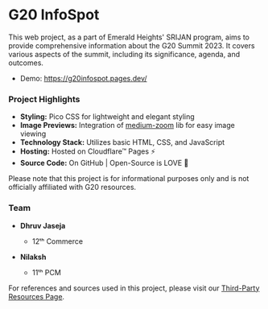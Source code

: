 # G20 InfoSpot
This web project, as a part of Emerald Heights' SRIJAN program, aims to provide comprehensive information about the G20 Summit 2023. It covers various aspects of the summit, including its significance, agenda, and outcomes.

- Demo: https://g20infospot.pages.dev/


### Project Highlights

- **Styling:** Pico CSS for lightweight and elegant styling
- **Image Previews:** Integration of [medium-zoom](https://github.com/francoischalifour/medium-zoom) lib for easy image viewing
- **Technology Stack:** Utilizes basic HTML, CSS, and JavaScript
- **Hosting:** Hosted on Cloudflare™ Pages ⚡
- **Source Code:** On GitHub | Open-Source is LOVE 💝

Please note that this project is for informational purposes only and is not officially affiliated with G20 resources.


### Team

- **Dhruv Jaseja**
  - 12ᵗʰ Commerce

- **Nilaksh**
  - 11ᵗʰ PCM

For references and sources used in this project, please visit our [Third-Party Resources Page](https://g20infospot.pages.dev/credits).
